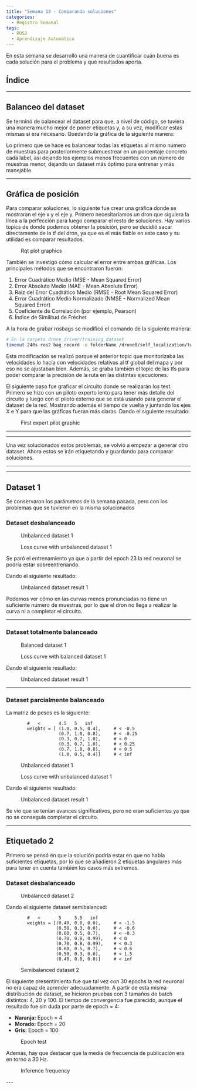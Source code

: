 ```yaml
---
title: "Semana 13 - Comparando soluciones"
categories:
  - Registro Semanal
tags:
  - ROS2
  - Aprendizaje Automático
---
```


En esta semana se desarrolló una manera de cuantificar cuán buena es cada solución para el problema y qué resultados aporta.

## Índice

---

## Balanceo del dataset
Se terminó de balancear el dataset para que, a nivel de código, se tuviera una manera mucho mejor de poner etiquetas y, a su vez, modificar estas mismas si era necesario. Quedando la gráfica de la siguiente manera:

Lo primero que se hace es balancear todas las etiquetas al mismo número de muestras para posteriormente submuestrear en un porcentaje concreto cada label, así dejando los ejemplos menos frecuentes con un número de muestras menor, dejando un dataset más óptimo para entrenar y más manejable.

---

## Gráfica de posición
Para comparar soluciones, lo siguiente fue crear una gráfica donde se mostraran el eje x y el eje y. Primero necesitaríamos un dron que siguiera la línea a la perfección para luego comparar el resto de soluciones. Hay varios topics de donde podemos obtener la posición, pero se decidió sacar directamente de la tf del dron, ya que es el más fiable en este caso y su utilidad es comparar resultados.

<figure class="align-center" style="width:70%">
  <img src="{{ site.url }}{{ site.baseurl }}/assets/images/post13/graphicRqtPlot.png" alt="">
  <figcaption>Rqt plot graphics</figcaption>
</figure>

También se investigó cómo calcular el error entre ambas gráficas. Los principales métodos que se encontraron fueron:

1. Error Cuadrático Medio (MSE - Mean Squared Error)
2. Error Absoluto Medio (MAE - Mean Absolute Error)
3. Raíz del Error Cuadrático Medio (RMSE - Root Mean Squared Error)
4. Error Cuadrático Medio Normalizado (NMSE - Normalized Mean Squared Error)
5. Coeficiente de Correlación (por ejemplo, Pearson)
6. Índice de Similitud de Fréchet

A la hora de grabar rosbags se modificó el comando de la siguiente manera:

```bash
# En la carpeta drone_driver/training_dataset
timeout 240s ros2 bag record -o folderName /drone0/self_localization/twist /drone0/sensor_measurements/frontal_camera/image_raw /tf
```

Esta modificación se realizó porque el anterior topic que monitorizaba las velocidades lo hacía con velocidades relativas al tf global del mapa y por eso no se ajustaban bien. Además, se graba también el topic de las tfs para poder comparar la precisión de la ruta en las distintas ejecuciones.

El siguiente paso fue graficar el circuito donde se realizarán los test. Primero se hizo con un piloto experto lento para tener más detalle del circuito y luego con el piloto externo que se está usando para generar el dataset de la red. Mostrando además el tiempo de vuelta y juntando los ejes X e Y para que las gráficas fueran más claras. Dando el siguiente resultado:

<figure class="align-center" style="width:70%">
  <img src="{{ site.url }}{{ site.baseurl }}/assets/images/post13/expertGraphic.png" alt="">
  <figcaption>First expert pilot graphic</figcaption>
</figure>

---
---

Una vez solucionados estos problemas, se volvió a empezar a generar otro dataset. Ahora estos se irán etiquetando y guardando para comparar soluciones.

---
---

## Dataset 1
Se conservaron los parámetros de la semana pasada, pero con los problemas que se tuvieron en la misma solucionados

### Dataset desbalanceado
<figure class="align-center" style="width:70%">
  <img src="{{ site.url }}{{ site.baseurl }}/assets/images/post13/unbalancedDataset1.png" alt="">
  <figcaption>Unbalanced dataset 1</figcaption>
</figure>

<figure class="align-center" style="width:70%">
  <img src="{{ site.url }}{{ site.baseurl }}/assets/images/post13/lossCurveUnbalanced1.png" alt="">
  <figcaption>Loss curve with unbalanced dataset 1</figcaption>
</figure>

Se paró el entrenamiento ya que a partir del epoch 23 la red neuronal se podría estar sobreentrenando.

Dando el siguiente resultado:
<figure class="align-center" style="width:70%">
  <img src="{{ site.url }}{{ site.baseurl }}/assets/images/post13/resultUnbalanced1.png" alt="">
  <figcaption>Unbalanced dataset result 1</figcaption>
</figure>

Podemos ver cómo en las curvas menos pronunciadas no tiene un suficiente número de muestras, por lo que el dron no llega a realizar la curva ni a completar el circuito.

---

### Dataset totalmente balanceado
<figure class="align-center" style="width:70%">
  <img src="{{ site.url }}{{ site.baseurl }}/assets/images/post13/balancedDataset1.png" alt="">
  <figcaption>Balanced dataset 1</figcaption>
</figure>

<figure class="align-center" style="width:70%">
  <img src="{{ site.url }}{{ site.baseurl }}/assets/images/post13/lossCurveBalanced1.png" alt="">
  <figcaption>Loss curve with balanced dataset 1</figcaption>
</figure>

Dando el siguiente resultado:
<figure class="align-center" style="width:70%">
  <img src="{{ site.url }}{{ site.baseurl }}/assets/images/post13/resultBalanced1.png" alt="">
  <figcaption>Unbalanced dataset result 1</figcaption>
</figure>

---

### Dataset parcialmente balanceado

La matriz de pesos es la siguiente:

```python3
        #   <       4.5   5   inf
        weights = [ (1.0, 0.5, 0.4),     # < -0.5
                    (0.7, 1.0, 0.8),     # < -0.25
                    (0.3, 0.7, 1.0),     # < 0
                    (0.3, 0.7, 1.0),     # < 0.25
                    (0.7, 1.0, 0.8),     # < 0.5
                    (1.0, 0.5, 0.4)]     # < inf
```

<figure class="align-center" style="width:70%">
  <img src="{{ site.url }}{{ site.baseurl }}/assets/images/post13/semiBalancedDataset1.png" alt="">
  <figcaption>Unbalanced dataset 1</figcaption>
</figure>

<figure class="align-center" style="width:70%">
  <img src="{{ site.url }}{{ site.baseurl }}/assets/images/post13/lossCurveSemi1.png" alt="">
  <figcaption>Loss curve with unbalanced dataset 1</figcaption>
</figure>

Dando el siguiente resultado:
<figure class="align-center" style="width:70%">
  <img src="{{ site.url }}{{ site.baseurl }}/assets/images/post13/resultSemiBalanced1.png" alt="">
  <figcaption>Unbalanced dataset result 1</figcaption>
</figure>





Se vio que se tenían avances significativos, pero no eran suficientes ya que no se conseguía completar el circuito.

---

## Etiquetado 2
Primero se pensó en que la solución podría estar en que no había suficientes etiquetas, por lo que se añadieron 2 etiquetas angulares más para tener en cuenta también los casos más extremos.

### Dataset desbalanceado
<figure class="align-center" style="width:70%">
  <img src="{{ site.url }}{{ site.baseurl }}/assets/images/post13/unbalancedDataset2.png" alt="">
  <figcaption>Unbalanced dataset 2</figcaption>
</figure>

Dando el siguiente dataset semibalanced:

```python3
        #   <       5     5.5   inf
        weights = [(0.40, 0.0, 0.0),     # < -1.5
                   (0.50, 0.3, 0.0),     # < -0.6
                   (0.60, 0.5, 0.7),     # < -0.3
                   (0.70, 0.8, 0.99),    # < 0
                   (0.70, 0.8, 0.99),    # < 0.3
                   (0.60, 0.5, 0.7),     # < 0.6
                   (0.50, 0.3, 0.0),     # < 1.5
                   (0.40, 0.0, 0.0)]     # < inf
```

<figure class="align-center" style="width:70%">
  <img src="{{ site.url }}{{ site.baseurl }}/assets/images/post13/semiBalancedDataset2.png" alt="">
  <figcaption>Semibalanced dataset 2</figcaption>
</figure>

El siguiente presentimiento fue que tal vez con 30 epochs la red neuronal no era capaz de aprender adecuadamente. A partir de esta misma distribución de dataset, se hicieron pruebas con 3 tamaños de batch distintos: 4, 20 y 100. El tiempo de convergencia fue parecido, aunque el resultado fue sin duda por parte de epoch = 4:

* **Naranja:** Epoch = 4
* **Morado:** Epoch = 20
* **Gris:** Epoch = 100

<figure class="align-center" style="width:70%">
  <img src="{{ site.url }}{{ site.baseurl }}/assets/images/post13/epochTest.png" alt="">
  <figcaption>Epoch test</figcaption>
</figure>

Además, hay que destacar que la media de frecuencia de publicación era en torno a 30 Hz.

<figure class="align-center" style="width:70%">
  <img src="{{ site.url }}{{ site.baseurl }}/assets/images/post13/inferenceFrecuency.png" alt="">
  <figcaption>Inference frequency</figcaption>
</figure>
---


